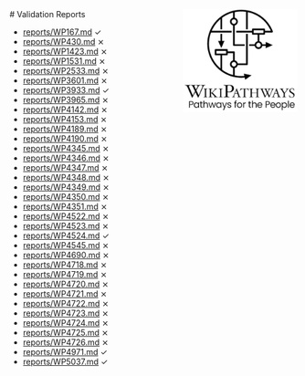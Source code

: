 <img style="float: right; width: 200px" src="logo.png" />
# Validation Reports

* [reports/WP167.md](reports/WP167.md) ✓
* [reports/WP430.md](reports/WP430.md) ⨯
* [reports/WP1423.md](reports/WP1423.md) ⨯
* [reports/WP1531.md](reports/WP1531.md) ⨯
* [reports/WP2533.md](reports/WP2533.md) ⨯
* [reports/WP3601.md](reports/WP3601.md) ⨯
* [reports/WP3933.md](reports/WP3933.md) ✓
* [reports/WP3965.md](reports/WP3965.md) ⨯
* [reports/WP4142.md](reports/WP4142.md) ⨯
* [reports/WP4153.md](reports/WP4153.md) ⨯
* [reports/WP4189.md](reports/WP4189.md) ⨯
* [reports/WP4190.md](reports/WP4190.md) ⨯
* [reports/WP4345.md](reports/WP4345.md) ⨯
* [reports/WP4346.md](reports/WP4346.md) ⨯
* [reports/WP4347.md](reports/WP4347.md) ⨯
* [reports/WP4348.md](reports/WP4348.md) ⨯
* [reports/WP4349.md](reports/WP4349.md) ⨯
* [reports/WP4350.md](reports/WP4350.md) ⨯
* [reports/WP4351.md](reports/WP4351.md) ⨯
* [reports/WP4522.md](reports/WP4522.md) ⨯
* [reports/WP4523.md](reports/WP4523.md) ⨯
* [reports/WP4524.md](reports/WP4524.md) ✓
* [reports/WP4545.md](reports/WP4545.md) ⨯
* [reports/WP4690.md](reports/WP4690.md) ⨯
* [reports/WP4718.md](reports/WP4718.md) ⨯
* [reports/WP4719.md](reports/WP4719.md) ⨯
* [reports/WP4720.md](reports/WP4720.md) ⨯
* [reports/WP4721.md](reports/WP4721.md) ⨯
* [reports/WP4722.md](reports/WP4722.md) ⨯
* [reports/WP4723.md](reports/WP4723.md) ⨯
* [reports/WP4724.md](reports/WP4724.md) ⨯
* [reports/WP4725.md](reports/WP4725.md) ⨯
* [reports/WP4726.md](reports/WP4726.md) ⨯
* [reports/WP4971.md](reports/WP4971.md) ✓
* [reports/WP5037.md](reports/WP5037.md) ✓
